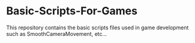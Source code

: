 # Basic-Scripts-For-Games
This repository contains the basic scripts files used in game development such as SmoothCameraMovement, etc...
